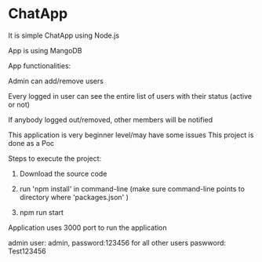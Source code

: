 # ChatApp
It is simple ChatApp using Node.js 

App is using MangoDB 

App functionalities:

Admin can add/remove users 

Every logged in user can see the entire list of users with their status (active or not)

If anybody logged out/removed, other members will be notified

This application is very beginner level/may have some issues
This project is done as a Poc

Steps to execute the project:

1) Download the source code 

2) run 'npm install' in command-line (make sure command-line points to directory where 'packages.json' )

3) npm run start

Application uses 3000 port to run the application

admin user: admin, password:123456
for all other users paswword: Test123456



